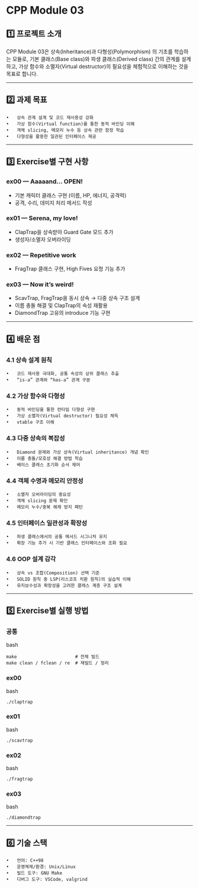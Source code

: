 # CPP Module 03

## 1️⃣ 프로젝트 소개

CPP Module 03은 상속(Inheritance)과 다형성(Polymorphism) 의 기초를 학습하는 모듈로, 기본 클래스(Base class)와 파생 클래스(Derived class) 간의 관계를 설계하고, 가상 함수와 소멸자(Virtual destructor)의 필요성을 체험적으로 이해하는 것을 목표로 합니다.

---

## 2️⃣ 과제 목표
	•	상속 관계 설계 및 코드 재사용성 강화
	•	가상 함수(Virtual function)를 통한 동적 바인딩 이해
	•	객체 slicing, 메모리 누수 등 상속 관련 함정 학습
	•	다형성을 활용한 일관된 인터페이스 제공

---

## 3️⃣ Exercise별 구현 사항
### ex00 — Aaaaand... OPEN!
* 기본 캐릭터 클래스 구현 (이름, HP, 에너지, 공격력)
* 공격, 수리, 데미지 처리 메서드 작성

### ex01 — Serena, my love!
* ClapTrap을 상속받아 Guard Gate 모드 추가
* 생성자/소멸자 오버라이딩

### ex02 — Repetitive work
* FragTrap 클래스 구현, High Fives 요청 기능 추가

### ex03 — Now it’s weird!
* ScavTrap, FragTrap을 동시 상속 → 다중 상속 구조 설계
* 이름 충돌 해결 및 ClapTrap의 속성 재활용
* DiamondTrap 고유의 introduce 기능 구현

---

## 4️⃣ 배운 점

### 4.1 상속 설계 원칙
	•	코드 재사용 극대화, 공통 속성의 상위 클래스 추출
	•	“is-a” 관계와 “has-a” 관계 구분

### 4.2 가상 함수와 다형성
	•	동적 바인딩을 통한 런타임 다형성 구현
	•	가상 소멸자(Virtual destructor) 필요성 체득
	•	vtable 구조 이해

### 4.3 다중 상속의 복잡성
	•	Diamond 문제와 가상 상속(Virtual inheritance) 개념 확인
	•	이름 충돌/모호성 해결 방법 학습
	•	베이스 클래스 초기화 순서 제어

### 4.4 객체 수명과 메모리 안정성
	•	소멸자 오버라이딩의 중요성
	•	객체 slicing 문제 확인
	•	메모리 누수/중복 해제 방지 패턴

### 4.5 인터페이스 일관성과 확장성
	•	파생 클래스에서의 공통 메서드 시그니처 유지
	•	확장 기능 추가 시 기반 클래스 인터페이스와 조화 필요

### 4.6 OOP 설계 감각
	•	상속 vs 조합(Composition) 선택 기준
	•	SOLID 원칙 중 LSP(리스코프 치환 원칙)의 실습적 이해
	•	유지보수성과 확장성을 고려한 클래스 계층 구조 설계

---

## 5️⃣ Exercise별 실행 방법

### 공통

bash
```
make                      # 전체 빌드
make clean / fclean / re  # 재빌드 / 정리
```

### ex00

bash
```
./claptrap
```

### ex01

bash
```
./scavtrap
```

### ex02

bash
```
./fragtrap
```

### ex03

bash
```
./diamondtrap
```

---

## 6️⃣ 기술 스택
	•	언어: C++98
	•	운영체제/환경: Unix/Linux
	•	빌드 도구: GNU Make
	•	디버그 도구: VSCode, valgrind
